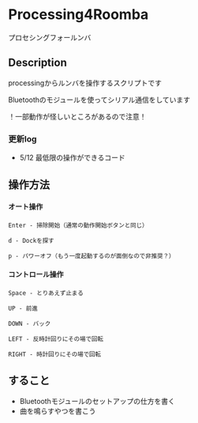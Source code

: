 # Processing4Roomba
プロセシングフォールンバ

## Description
processingからルンバを操作するスクリプトです

Bluetoothのモジュールを使ってシリアル通信をしています

！一部動作が怪しいところがあるので注意！

### 更新log
- 5/12 最低限の操作ができるコード

## 操作方法
#### オート操作
    Enter - 掃除開始（通常の動作開始ボタンと同じ）

    d - Dockを探す

    p - パワーオフ（もう一度起動するのが面倒なので非推奨？）


#### コントロール操作

    Space - とりあえず止まる

    UP - 前進

    DOWN - バック

    LEFT - 反時計回りにその場で回転

    RIGHT - 時計回りにその場で回転

## すること
- Bluetoothモジュールのセットアップの仕方を書く
- 曲を鳴らすやつを書こう
